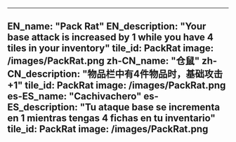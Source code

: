 ---

EN_name: "Pack Rat"
EN_description: "Your base attack is increased by 1 while you have 4 tiles in your inventory"
tile_id: PackRat
image: /images/PackRat.png
zh-CN_name: "仓鼠"
zh-CN_description: "物品栏中有4件物品时，基础攻击+1"
tile_id: PackRat
image: /images/PackRat.png
es-ES_name: "Cachivachero"
es-ES_description: "Tu ataque base se incrementa en 1 mientras tengas 4 fichas en tu inventario"
tile_id: PackRat
image: /images/PackRat.png
---